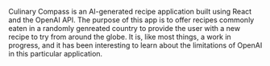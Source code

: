 Culinary Compass is an AI-generated recipe application built using React and the OpenAI API. 
The purpose of this app is to offer recipes commonly eaten in a randomly genreated country to provide the user with a new recipe to try from around the globe. It is, like most things, a work in progress, and it has been interesting to learn about the limitations of OpenAI in this particular application. 
